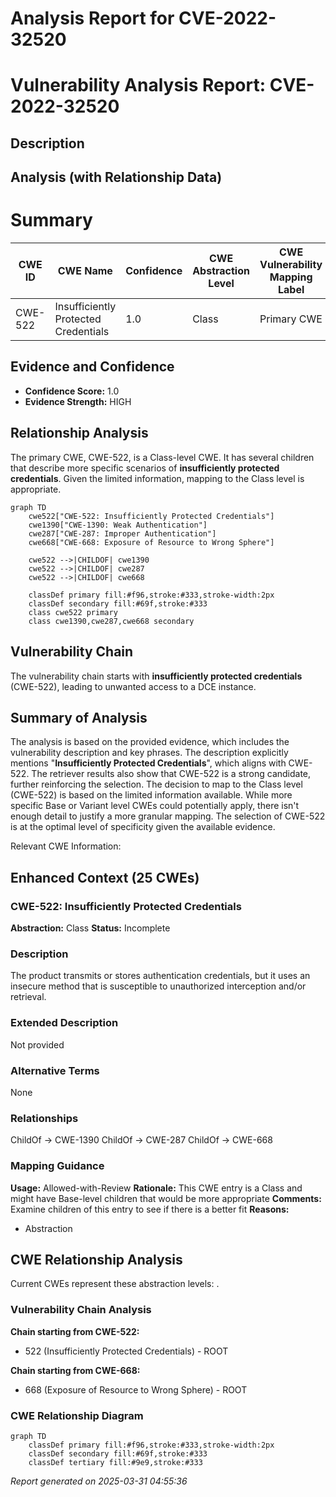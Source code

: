 # Analysis Report for CVE-2022-32520

# Vulnerability Analysis Report: CVE-2022-32520

## Description



## Analysis (with Relationship Data)

# Summary
| CWE ID  | CWE Name                                        | Confidence | CWE Abstraction Level | CWE Vulnerability Mapping Label | CWE-Vulnerability Mapping Notes |
|---------|-------------------------------------------------|------------|-----------------------|---------------------------------|-----------------------------------|
| CWE-522 | Insufficiently Protected Credentials            | 1.0        | Class                 | Primary CWE                     | Allowed-with-Review               |

## Evidence and Confidence

*   **Confidence Score:** 1.0
*   **Evidence Strength:** HIGH

## Relationship Analysis
The primary CWE, CWE-522, is a Class-level CWE. It has several children that describe more specific scenarios of **insufficiently protected credentials**. Given the limited information, mapping to the Class level is appropriate.

```mermaid
graph TD
    cwe522["CWE-522: Insufficiently Protected Credentials"]
    cwe1390["CWE-1390: Weak Authentication"]
    cwe287["CWE-287: Improper Authentication"]
    cwe668["CWE-668: Exposure of Resource to Wrong Sphere"]

    cwe522 -->|CHILDOF| cwe1390
    cwe522 -->|CHILDOF| cwe287
    cwe522 -->|CHILDOF| cwe668

    classDef primary fill:#f96,stroke:#333,stroke-width:2px
    classDef secondary fill:#69f,stroke:#333
    class cwe522 primary
    class cwe1390,cwe287,cwe668 secondary
```

## Vulnerability Chain
The vulnerability chain starts with **insufficiently protected credentials** (CWE-522), leading to unwanted access to a DCE instance.

## Summary of Analysis
The analysis is based on the provided evidence, which includes the vulnerability description and key phrases. The description explicitly mentions "**Insufficiently Protected Credentials**", which aligns with CWE-522.
The retriever results also show that CWE-522 is a strong candidate, further reinforcing the selection.
The decision to map to the Class level (CWE-522) is based on the limited information available. While more specific Base or Variant level CWEs could potentially apply, there isn't enough detail to justify a more granular mapping.
The selection of CWE-522 is at the optimal level of specificity given the available evidence.

Relevant CWE Information:

## Enhanced Context (25 CWEs)

### CWE-522: Insufficiently Protected Credentials
**Abstraction:** Class
**Status:** Incomplete

### Description
The product transmits or stores authentication credentials, but it uses an insecure method that is susceptible to unauthorized interception and/or retrieval.

### Extended Description
Not provided

### Alternative Terms
None

### Relationships
ChildOf -> CWE-1390
ChildOf -> CWE-287
ChildOf -> CWE-668

### Mapping Guidance
**Usage:** Allowed-with-Review
**Rationale:** This CWE entry is a Class and might have Base-level children that would be more appropriate
**Comments:** Examine children of this entry to see if there is a better fit
**Reasons:**
- Abstraction


## CWE Relationship Analysis

Current CWEs represent these abstraction levels: .


### Vulnerability Chain Analysis

**Chain starting from CWE-522:**
- 522 (Insufficiently Protected Credentials) - ROOT


**Chain starting from CWE-668:**
- 668 (Exposure of Resource to Wrong Sphere) - ROOT



### CWE Relationship Diagram

```mermaid
graph TD
    classDef primary fill:#f96,stroke:#333,stroke-width:2px
    classDef secondary fill:#69f,stroke:#333
    classDef tertiary fill:#9e9,stroke:#333
```



*Report generated on 2025-03-31 04:55:36*
